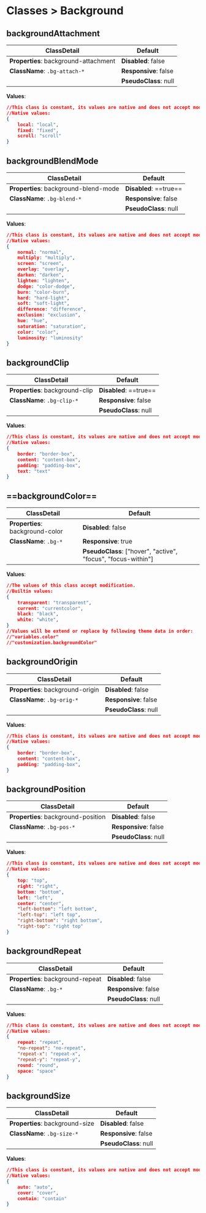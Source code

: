 # Classes > Background

## backgroundAttachment

| ClassDetail                           | Default               |
| ------------------------------------- | --------------------- |
| **Properties**: background-attachment | **Disabled**: false   |
| **ClassName**: ```.bg-attach-*```     | **Responsive**: false |
|                                       | **PseudoClass**: null |

**Values**:

```json
//This class is constant, its values are native and does not accept modification.
//Native values:
{	
    local: "local",
    fixed: "fixed",
    scroll: "scroll"
}
```

##  backgroundBlendMode

| ClassDetail                           | Default                |
| ------------------------------------- | ---------------------- |
| **Properties**: background-blend-mode | **Disabled**: ==true== |
| **ClassName**: ```.bg-blend-*```      | **Responsive**: false  |
|                                       | **PseudoClass**: null  |

**Values**:

```json
//This class is constant, its values are native and does not accept modification.
//Native values:
{	
    normal: "normal",
    multiply: "multiply",
    screen: "screen",
    overlay: "overlay",
    darken: "darken",
    lighten: "lighten",
    dodge: "color-dodge",
    burn: "color-burn",
    hard: "hard-light",
    soft: "soft-light",
    difference: "difference",
    exclusion: "exclusion",
    hue: "hue",
    saturation: "saturation",
    color: "color",
    luminosity: "luminosity"
}
```

## backgroundClip

| ClassDetail                     | Default                |
| ------------------------------- | ---------------------- |
| **Properties**: background-clip | **Disabled**: ==true== |
| **ClassName**: ```.bg-clip-*``` | **Responsive**: false  |
|                                 | **PseudoClass**: null  |

**Values**:

```json
//This class is constant, its values are native and does not accept modification.
//Native values:
{	
    border: "border-box",
    content: "content-box",
    padding: "padding-box",
    text: "text"
}
```

## ==backgroundColor==

| ClassDetail                      | Default                                                      |
| -------------------------------- | ------------------------------------------------------------ |
| **Properties**: background-color | **Disabled**: false                                          |
| **ClassName**: ```.bg-*```       | **Responsive**: true                                         |
|                                  | **PseudoClass**: ["hover", "active", "focus", "focus-within"] |

**Values**:

```json
//The values of this class accept modification.
//Builtin values:
{	
    transparent: "transparent",
    current: "currentcolor",
    black: "black",
    white: "white",
}
//Values will be extend or replace by following theme data in order:
//"variables.color"
//"customization.backgroundColor"
```

## backgroundOrigin

| ClassDetail                       | Default               |
| --------------------------------- | --------------------- |
| **Properties**: background-origin | **Disabled**: false   |
| **ClassName**: ```.bg-orig-*```   | **Responsive**: false |
|                                   | **PseudoClass**: null |

**Values**:

```json
//This class is constant, its values are native and does not accept modification.
//Native values:
{	
    border: "border-box",
    content: "content-box",
    padding: "padding-box",
}
```

## backgroundPosition

| ClassDetail                         | Default               |
| ----------------------------------- | --------------------- |
| **Properties**: background-position | **Disabled**: false   |
| **ClassName**: ```.bg-pos-*```      | **Responsive**: false |
|                                     | **PseudoClass**: null |

**Values**:

```json
//This class is constant, its values are native and does not accept modification.
//Native values:
{	
    top: "top",
    right: "right",
    bottom: "bottom",
    left: "left",
    center: "center",
    "left-bottom": "left bottom",
    "left-top": "left top",
    "right-bottom": "right bottom",
    "right-top": "right top"
}
```

## backgroundRepeat

| ClassDetail                       | Default               |
| --------------------------------- | --------------------- |
| **Properties**: background-repeat | **Disabled**: false   |
| **ClassName**: ```.bg-*```        | **Responsive**: false |
|                                   | **PseudoClass**: null |

**Values**:

```json
//This class is constant, its values are native and does not accept modification.
//Native values:
{	
    repeat: "repeat",
    "no-repeat": "no-repeat",
    "repeat-x": "repeat-x",
    "repeat-y": "repeat-y",
    round: "round",
    space: "space"
}
```

## backgroundSize

| ClassDetail                     | Default               |
| ------------------------------- | --------------------- |
| **Properties**: background-size | **Disabled**: false   |
| **ClassName**: ```.bg-size-*``` | **Responsive**: false |
|                                 | **PseudoClass**: null |

**Values**:

```json
//This class is constant, its values are native and does not accept modification.
//Native values:
{
    auto: "auto",
    cover: "cover",
    contain: "contain"
}
```